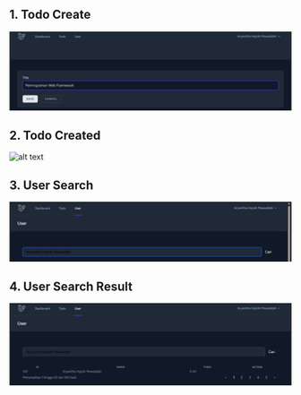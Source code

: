 ## 1. Todo Create
![alt text](<Cuplikan layar 2025-04-24 182651.png>)
## 2. Todo Created
![alt text](image.png)
## 3. User Search
![alt text](<Cuplikan layar 2025-04-24 182049.png>)
## 4. User Search Result
![alt text](<Cuplikan layar 2025-04-24 182100.png>)